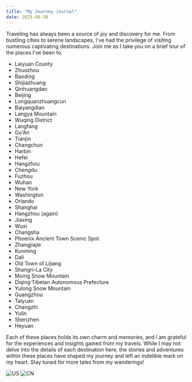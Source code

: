 ```yaml
---
title: "My Journey Journal"
date: 2023-06-30
---
```


Traveling has always been a source of joy and discovery for me. From bustling cities to serene landscapes, I've had the privilege of visiting numerous captivating destinations. Join me as I take you on a brief tour of the places I've been to.

- Laiyuan County
- Zhuozhou
- Baoding
- Shijiazhuang
- Qinhuangdao
- Beijing
- Longquanzhuangcun
- Baiyangdian
- Langya Mountain
- Wuqing District
- Langfang
- Gu'An
- Tianjin
- Changchun
- Harbin
- Hefei
- Hangzhou
- Chengdu
- Fuzhou
- Wuhan
- New York
- Washington
- Orlando
- Shanghai
- Hangzhou (again)
- Jiaxing
- Wuxi
- Changsha
- Phoenix Ancient Town Scenic Spot
- Zhangjiajie
- Kunming
- Dali
- Old Town of Lijiang
- Shangri-La City
- Moirig Snow Mountain
- Diqing Tibetan Autonomous Prefecture
- Yulong Snow Mountain
- Guangzhou
- Taiyuan
- Changzhi
- Yulin
- Shenzhen
- Heyuan

Each of these places holds its own charm and memories, and I am grateful for the experiences and insights gained from my travels. While I may not delve into the details of each destination here, the stories and adventures within these places have shaped my journey and left an indelible mark on my heart. Stay tuned for more tales from my wanderings!

![US](https://luxu0812.github.io/assets/img/travel_us.png)
![CN](https://luxu0812.github.io/assets/img/travel_cn.png)
